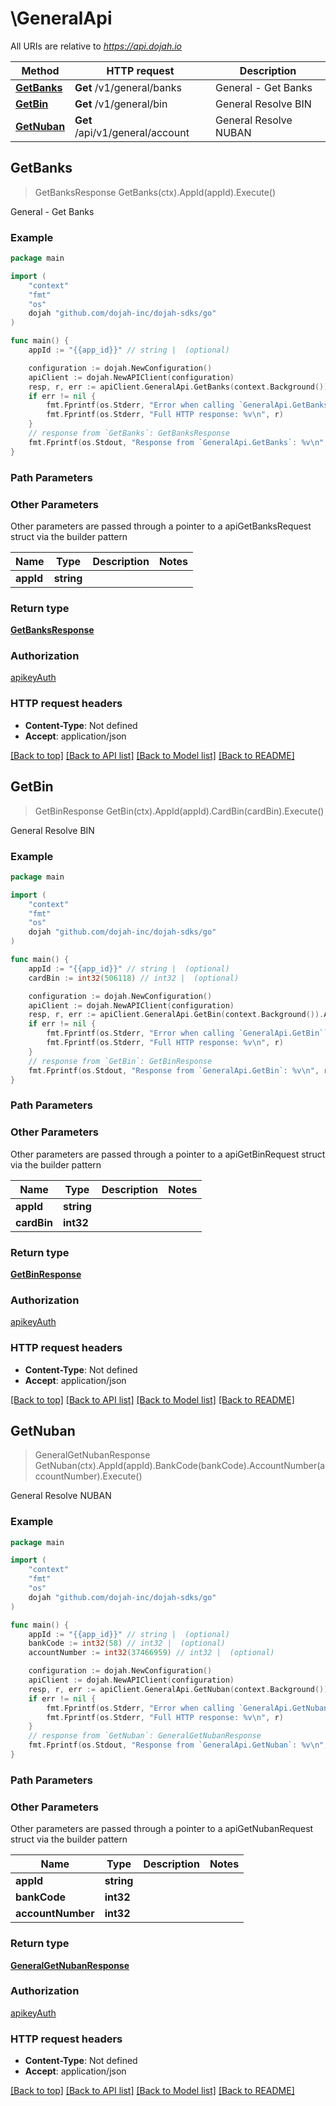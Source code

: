 # \GeneralApi

All URIs are relative to *https://api.dojah.io*

Method | HTTP request | Description
------------- | ------------- | -------------
[**GetBanks**](GeneralApi.md#GetBanks) | **Get** /v1/general/banks | General - Get Banks
[**GetBin**](GeneralApi.md#GetBin) | **Get** /v1/general/bin | General Resolve BIN
[**GetNuban**](GeneralApi.md#GetNuban) | **Get** /api/v1/general/account | General Resolve NUBAN



## GetBanks

> GetBanksResponse GetBanks(ctx).AppId(appId).Execute()

General - Get Banks

### Example

```go
package main

import (
    "context"
    "fmt"
    "os"
    dojah "github.com/dojah-inc/dojah-sdks/go"
)

func main() {
    appId := "{{app_id}}" // string |  (optional)

    configuration := dojah.NewConfiguration()
    apiClient := dojah.NewAPIClient(configuration)
    resp, r, err := apiClient.GeneralApi.GetBanks(context.Background()).AppId(appId).Execute()
    if err != nil {
        fmt.Fprintf(os.Stderr, "Error when calling `GeneralApi.GetBanks``: %v\n", err)
        fmt.Fprintf(os.Stderr, "Full HTTP response: %v\n", r)
    }
    // response from `GetBanks`: GetBanksResponse
    fmt.Fprintf(os.Stdout, "Response from `GeneralApi.GetBanks`: %v\n", resp)
}
```

### Path Parameters



### Other Parameters

Other parameters are passed through a pointer to a apiGetBanksRequest struct via the builder pattern


Name | Type | Description  | Notes
------------- | ------------- | ------------- | -------------
 **appId** | **string** |  | 

### Return type

[**GetBanksResponse**](GetBanksResponse.md)

### Authorization

[apikeyAuth](../README.md#apikeyAuth)

### HTTP request headers

- **Content-Type**: Not defined
- **Accept**: application/json

[[Back to top]](#) [[Back to API list]](../README.md#documentation-for-api-endpoints)
[[Back to Model list]](../README.md#documentation-for-models)
[[Back to README]](../README.md)


## GetBin

> GetBinResponse GetBin(ctx).AppId(appId).CardBin(cardBin).Execute()

General Resolve BIN

### Example

```go
package main

import (
    "context"
    "fmt"
    "os"
    dojah "github.com/dojah-inc/dojah-sdks/go"
)

func main() {
    appId := "{{app_id}}" // string |  (optional)
    cardBin := int32(506118) // int32 |  (optional)

    configuration := dojah.NewConfiguration()
    apiClient := dojah.NewAPIClient(configuration)
    resp, r, err := apiClient.GeneralApi.GetBin(context.Background()).AppId(appId).CardBin(cardBin).Execute()
    if err != nil {
        fmt.Fprintf(os.Stderr, "Error when calling `GeneralApi.GetBin``: %v\n", err)
        fmt.Fprintf(os.Stderr, "Full HTTP response: %v\n", r)
    }
    // response from `GetBin`: GetBinResponse
    fmt.Fprintf(os.Stdout, "Response from `GeneralApi.GetBin`: %v\n", resp)
}
```

### Path Parameters



### Other Parameters

Other parameters are passed through a pointer to a apiGetBinRequest struct via the builder pattern


Name | Type | Description  | Notes
------------- | ------------- | ------------- | -------------
 **appId** | **string** |  | 
 **cardBin** | **int32** |  | 

### Return type

[**GetBinResponse**](GetBinResponse.md)

### Authorization

[apikeyAuth](../README.md#apikeyAuth)

### HTTP request headers

- **Content-Type**: Not defined
- **Accept**: application/json

[[Back to top]](#) [[Back to API list]](../README.md#documentation-for-api-endpoints)
[[Back to Model list]](../README.md#documentation-for-models)
[[Back to README]](../README.md)


## GetNuban

> GeneralGetNubanResponse GetNuban(ctx).AppId(appId).BankCode(bankCode).AccountNumber(accountNumber).Execute()

General Resolve NUBAN

### Example

```go
package main

import (
    "context"
    "fmt"
    "os"
    dojah "github.com/dojah-inc/dojah-sdks/go"
)

func main() {
    appId := "{{app_id}}" // string |  (optional)
    bankCode := int32(58) // int32 |  (optional)
    accountNumber := int32(37466959) // int32 |  (optional)

    configuration := dojah.NewConfiguration()
    apiClient := dojah.NewAPIClient(configuration)
    resp, r, err := apiClient.GeneralApi.GetNuban(context.Background()).AppId(appId).BankCode(bankCode).AccountNumber(accountNumber).Execute()
    if err != nil {
        fmt.Fprintf(os.Stderr, "Error when calling `GeneralApi.GetNuban``: %v\n", err)
        fmt.Fprintf(os.Stderr, "Full HTTP response: %v\n", r)
    }
    // response from `GetNuban`: GeneralGetNubanResponse
    fmt.Fprintf(os.Stdout, "Response from `GeneralApi.GetNuban`: %v\n", resp)
}
```

### Path Parameters



### Other Parameters

Other parameters are passed through a pointer to a apiGetNubanRequest struct via the builder pattern


Name | Type | Description  | Notes
------------- | ------------- | ------------- | -------------
 **appId** | **string** |  | 
 **bankCode** | **int32** |  | 
 **accountNumber** | **int32** |  | 

### Return type

[**GeneralGetNubanResponse**](GeneralGetNubanResponse.md)

### Authorization

[apikeyAuth](../README.md#apikeyAuth)

### HTTP request headers

- **Content-Type**: Not defined
- **Accept**: application/json

[[Back to top]](#) [[Back to API list]](../README.md#documentation-for-api-endpoints)
[[Back to Model list]](../README.md#documentation-for-models)
[[Back to README]](../README.md)


